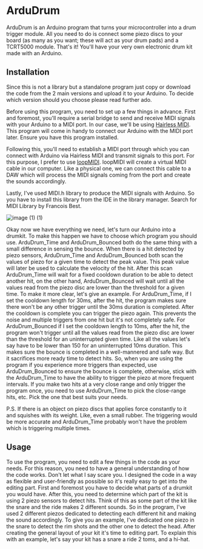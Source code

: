 # ArduDrum

ArduDrum is an Arduino program that turns your microcontroller into a drum trigger module. All you need to do is connect some piezo discs to your board (as many as you want; these will act as your drum pads) and a TCRT5000 module. 
That's it! You'll have your very own electronic drum kit made with an Arduino.

## Installation

Since this is not a library but a standalone program just copy or download the code from the 2 main versions and upload it to your Arduino. To decide which version should you choose please read further ado.

Before using this program, you need to set up a few things in advance. First and foremost, you'll require a serial bridge to send and receive MIDI signals with your Arduino to a MIDI port. 
In our case, we'll be using [Hairless MIDI](https://projectgus.github.io/hairless-midiserial/). This program will come in handy to connect our Arduino with the MIDI port later. Ensure you have this program installed. 

Following this, you'll need to establish a MIDI port through which you can connect with Arduino via Hairless MIDI and transmit signals to this port. For this purpose, 
I prefer to use [loopMIDI](https://www.tobias-erichsen.de/software/loopmidi.html). loopMIDI will create a virtual MIDI cable in our computer. Like a physical one, we can connect this cable to a DAW which will process the MIDI signals coming from the port and create the sounds 
accordingly. 

Lastly, I've used MIDI.h library to produce the MIDI signals with Arduino. So you have to install this library from the IDE in the library manager. Search for MIDI Library by Francois Best. 

![image (1) (1)](https://github.com/Bocchhi/ArduDrum/assets/148692821/45f1f31a-509e-4ddb-bf29-49c159f2d5df)

Okay now we have everything we need, let's turn our Arduino into a drumkit. To make this happen we have to choose which program you should use. ArduDrum_Time and ArduDrum_Bounced both do the same thing with a small difference in sensing the bounce.
When there is a hit detected by piezo sensors, ArduDrum_Time and ArduDrum_Bounced both scan the values of piezo for a given time to detect the peak value. This peak value will later be used to calculate the velocity of the hit. After this scan
ArduDrum_Time will wait for a fixed cooldown duration to be able to detect another hit, on the other hand, ArduDrum_Bounced will wait until all the values read from the piezo disc are lower than the threshold for a given time. To make it more clear,
let's give an example. For ArduDrum_Time, if I set the cooldown length for 30ms, after the hit, the program makes sure there won't be any other trigger until the 30ms duration is completed. After the cooldown is complete you can trigger the piezo again. 
This prevents the noise and multiple triggers from one hit but it's not completely safe. For ArduDrum_Bounced if I set the cooldown length to 10ms, after the hit, the program won't trigger until all the values read from the 
piezo disc are lower than the threshold for an uninterrupted given time. Like all the values let's say have to be lower than 150 for an uninterrupted 10ms duration. This makes sure the bounce is completed in a well-mannered and safe way. 
But it sacrifices more ready time to detect hits. So, when you are using the program if you experience more triggers than expected, use ArduDrum_Bounced to ensure the bounce is complete, otherwise, stick with the ArduDrum_Time to have the ability to trigger
the piezo at more frequent intervals. If you make two hits at a very close range and only trigger the program once, you need to use ArduDrum_Time to pick the close-range hits, etc. Pick the one that best suits your needs.

P.S. If there is an object on piezo discs that applies force constantly to it and squishes with its weight. Like, even a small rubber. The triggering would be more accurate and ArduDrum_Time probably won't have the problem which is triggering multiple times.

## Usage

To use the program, you need to edit a few things in the code as your needs. For this reason, you need to have a general understanding of how the code works. Don't let what I say scare you. I designed the code in a way as flexible and user-friendly as possible so
it's really easy to get into the editing part. First and foremost you have to decide what parts of a drumkit you would have. After this, you need to determine which part of the kit is using 2 piezo sensors to detect hits. Think of this as some part of the kit like
the snare and the ride makes 2 different sounds. So in the program, I've used 2 different piezos dedicated to detecting each different hit and making the sound accordingly. To give you an example, I've dedicated one piezo in the snare to detect the rim shots and the other
one to detect the head. After creating the general layout of your kit it's time to editing part. To explain this with an example, let's say your kit has a snare a ride 2 toms, and a hi-hat.  
